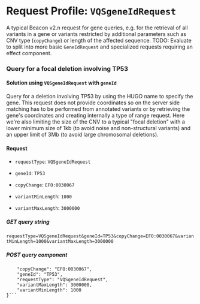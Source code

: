 # Request Profile: `VQSgeneIdRequest`

A typical Beacon v2.n request for gene queries, e.g. for the retrieval of all variants in a gene or variants restricted by additional parameters such as CNV type (`copyChange`) or length of the affected sequence. TODO: Evaluate to split into more basic `GeneIdRequest` and specialized
      requests requiring an effect component.

### Query for a focal deletion involving TP53
#### Solution using `VQSgeneIdRequest` with `geneId`
Query for a deletion involving TP53 by using the HUGO name to specify the gene. This request does not provide coordinates so on the server side matching has to be performed from annotated variants or by retrieving the gene's coordinates and creating internally a type of range request. Here we're also  limiting the size of the CNV to a typical "focal deletion" with a lower minimum size of 1kb (to avoid noise and non-structural variants) and an upper limit of 3Mb (to avoid large chromosomal deletions).
#### Request 
    
* `requestType`: `VQSgeneIdRequest`    
    
* `geneId`: `TP53`    
    
* `copyChange`: `EFO:0030067`    
    
* `variantMinLength`: `1000`    
    
* `variantMaxLength`: `3000000`    

##### GET query string
```requestType=VQSgeneIdRequest&geneId=TP53&copyChange=EFO:0030067&variantMinLength=1000&variantMaxLength=3000000```

##### POST query component 
```{
    "copyChange": "EFO:0030067",
    "geneId": "TP53",
    "requestType": "VQSgeneIdRequest",
    "variantMaxLength": 3000000,
    "variantMinLength": 1000
}```
